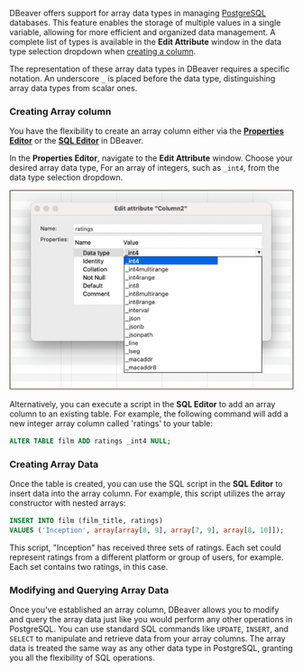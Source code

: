 DBeaver offers support for array data types in managing [PostgreSQL](PostgreSQL) databases. This feature enables the storage of
multiple values in a single variable, allowing for more efficient and organized data management. A complete list of types is
available in the **Edit Attribute** window in the data type selection dropdown when [creating a column](Creating-columns#create). 

The representation of these array data types in DBeaver requires a specific notation. An underscore `_` is placed before
the data type, distinguishing array data types from scalar ones.

### Creating Array column

You have the flexibility to create an array column either via the [**Properties Editor**](Properties-Editor) or the
[**SQL Editor**](SQL-Editor) in DBeaver.

In the **Properties Editor**, navigate to the **Edit Attribute** window. Choose your desired array data type,
For an array of integers, such as `_int4`, from the data type selection dropdown.

![](images/database/postgresql/postgre-array-creation.png)

Alternatively, you can execute a script in the **SQL Editor** to add an array column to an existing table.
For example, the following command will add a new integer array column called 'ratings' to your table:

```sql
ALTER TABLE film ADD ratings _int4 NULL;
```

### Creating Array Data

Once the table is created, you can use the SQL script in the **SQL Editor** to insert data into the array column. For example, this
script utilizes the array constructor with nested arrays:

```sql
INSERT INTO film (film_title, ratings)
VALUES ('Inception', array[array[8, 9], array[7, 9], array[8, 10]]);
```

This script, "Inception" has received three sets of ratings. Each set could represent ratings from a different
platform or group of users, for example. Each set contains two ratings, in this case.


### Modifying and Querying Array Data

Once you've established an array column, DBeaver allows you to modify and query the array data just like you would
perform any other operations in PostgreSQL. You can use standard SQL commands like `UPDATE`, `INSERT`, and `SELECT` to
manipulate and retrieve data from your array columns. The array data is treated the same way as any other data type in
PostgreSQL, granting you all the flexibility of SQL operations.